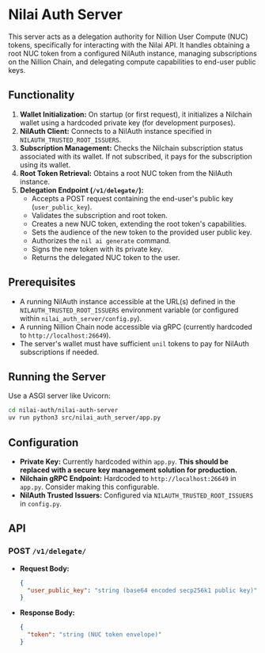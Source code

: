 # Nilai Auth Server

This server acts as a delegation authority for Nillion User Compute (NUC) tokens, specifically for interacting with the Nilai API. It handles obtaining a root NUC token from a configured NilAuth instance, managing subscriptions on the Nillion Chain, and delegating compute capabilities to end-user public keys.

## Functionality

1.  **Wallet Initialization:** On startup (or first request), it initializes a Nilchain wallet using a hardcoded private key (for development purposes).
2.  **NilAuth Client:** Connects to a NilAuth instance specified in `NILAUTH_TRUSTED_ROOT_ISSUERS`.
3.  **Subscription Management:** Checks the Nilchain subscription status associated with its wallet. If not subscribed, it pays for the subscription using its wallet.
4.  **Root Token Retrieval:** Obtains a root NUC token from the NilAuth instance.
5.  **Delegation Endpoint (`/v1/delegate/`):**
    *   Accepts a POST request containing the end-user's public key (`user_public_key`).
    *   Validates the subscription and root token.
    *   Creates a new NUC token, extending the root token's capabilities.
    *   Sets the audience of the new token to the provided user public key.
    *   Authorizes the `nil ai generate` command.
    *   Signs the new token with its private key.
    *   Returns the delegated NUC token to the user.

## Prerequisites

*   A running NilAuth instance accessible at the URL(s) defined in the `NILAUTH_TRUSTED_ROOT_ISSUERS` environment variable (or configured within `nilai_auth_server/config.py`).
*   A running Nillion Chain node accessible via gRPC (currently hardcoded to `http://localhost:26649`).
*   The server's wallet must have sufficient `unil` tokens to pay for NilAuth subscriptions if needed.

## Running the Server

Use a ASGI server like Uvicorn:

```bash
cd nilai-auth/nilai-auth-server
uv run python3 src/nilai_auth_server/app.py
```

## Configuration

*   **Private Key:** Currently hardcoded within `app.py`. **This should be replaced with a secure key management solution for production.**
*   **Nilchain gRPC Endpoint:** Hardcoded to `http://localhost:26649` in `app.py`. Consider making this configurable.
*   **NilAuth Trusted Issuers:** Configured via `NILAUTH_TRUSTED_ROOT_ISSUERS` in `config.py`.

## API

### POST `/v1/delegate/`

*   **Request Body:**
    ```json
    {
      "user_public_key": "string (base64 encoded secp256k1 public key)"
    }
    ```
*   **Response Body:**
    ```json
    {
      "token": "string (NUC token envelope)"
    }
    ```
